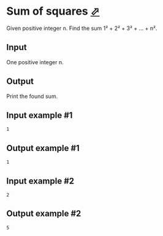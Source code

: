 # Sum of squares [⬀](https://www.e-olymp.com/en/problems/4725)
Given positive integer n. Find the sum 1² + 2² + 3² + ... + n².

## Input
One positive integer n.

## Output
Print the found sum.

## Input example #1
```
1
```

## Output example #1
```
1
```

## Input example #2
```
2
```

## Output example #2
```
5
```
